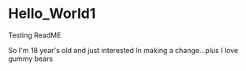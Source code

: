 # Hello_World1
Testing ReadME

So I'm 18 year's old and just interested
In making a change...plus I love gummy bears
